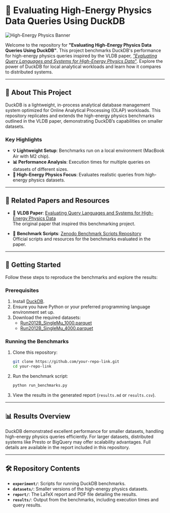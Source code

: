 # 🦆 Evaluating High-Energy Physics Data Queries Using DuckDB

![High-Energy Physics Banner](https://via.placeholder.com/1200x400?text=High-Energy+Physics+Benchmarks+with+DuckDB)

Welcome to the repository for **"Evaluating High-Energy Physics Data Queries Using DuckDB"**. This project benchmarks DuckDB's performance for high-energy physics queries inspired by the VLDB paper, [*"Evaluating Query Languages and Systems for High-Energy Physics Data"*](https://www.vldb.org/pvldb/vol15/p154-muller.pdf). Explore the power of DuckDB for local analytical workloads and learn how it compares to distributed systems.

---

## 📜 About This Project

DuckDB is a lightweight, in-process analytical database management system optimized for Online Analytical Processing (OLAP) workloads. This repository replicates and extends the high-energy physics benchmarks outlined in the VLDB paper, demonstrating DuckDB’s capabilities on smaller datasets.

### Key Highlights
- **💡 Lightweight Setup**: Benchmarks run on a local environment (MacBook Air with M2 chip).
- **📊 Performance Analysis**: Execution times for multiple queries on datasets of different sizes.
- **🌌 High-Energy Physics Focus**: Evaluates realistic queries from high-energy physics datasets.

---

## 📄 Related Papers and Resources

- 📘 **VLDB Paper**: [Evaluating Query Languages and Systems for High-Energy Physics Data](https://www.vldb.org/pvldb/vol15/p154-muller.pdf)  
  The original paper that inspired this benchmarking project.

- 📂 **Benchmark Scripts**: [Zenodo Benchmark Scripts Repository](https://zenodo.org/records/6505492)  
  Official scripts and resources for the benchmarks evaluated in the paper.

---

## 🚀 Getting Started

Follow these steps to reproduce the benchmarks and explore the results:

### Prerequisites
1. Install [DuckDB](https://duckdb.org/).
2. Ensure you have Python or your preferred programming language environment set up.
3. Download the required datasets:
   - [Run2012B_SingleMu_1000.parquet](https://zenodo.org/record/6505492/files/Run2012B_SingleMu_1000.parquet)
   - [Run2012B_SingleMu_4000.parquet](https://zenodo.org/record/6505492/files/Run2012B_SingleMu_4000.parquet)

### Running the Benchmarks
1. Clone this repository:
   ```bash
   git clone https://github.com/your-repo-link.git
   cd your-repo-link
   ```
2. Run the benchmark script:
   ```bash
   python run_benchmarks.py
   ```
3. View the results in the generated report (`results.md` or `results.csv`).

---

## 📊 Results Overview

DuckDB demonstrated excellent performance for smaller datasets, handling high-energy physics queries efficiently. For larger datasets, distributed systems like Presto or BigQuery may offer scalability advantages. Full details are available in the report included in this repository.

---

## 🛠️ Repository Contents

- **`experiment/`**: Scripts for running DuckDB benchmarks.
- **`datasets/`**: Smaller versions of the high-energy physics datasets.
- **`report/`**: The LaTeX report and PDF file detailing the results.
- **`results/`**: Output from the benchmarks, including execution times and query results.


